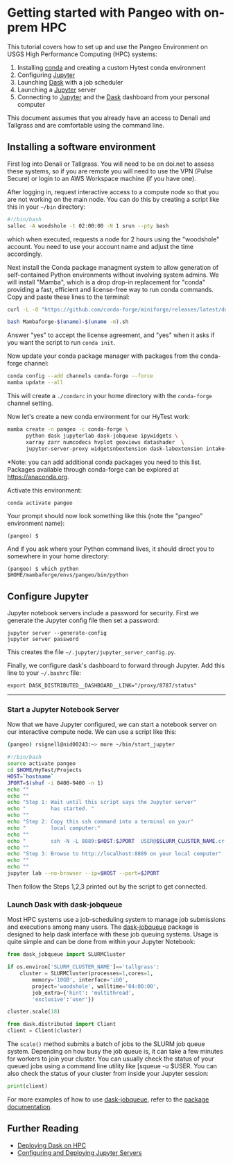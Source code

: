 # Getting started with Pangeo with on-prem HPC 

This tutorial covers how to set up and use the Pangeo  Environment on USGS High Performance Computing (HPC) systems:

1.  Installing [conda](https://conda.io/docs/) and creating a custom Hytest conda environment 
2.  Configuring [Jupyter](https://jupyter.org/)
3.  Launching [Dask](https://dask.pydata.org/) with a job scheduler
4.  Launching a [Jupyter](https://jupyter.org/) server 
5.  Connecting to [Jupyter](https://jupyter.org/) and the
    [Dask](https://dask.pydata.org/) dashboard from your personal
    computer

This document assumes that you already have an
access to Denali and Tallgrass and are comfortable using the command
line. 

## Installing a software environment

First log into Denali or Tallgrass.  You will need to be on doi.net to assess these systems, so if you are remote you will need to use the VPN (Pulse Secure) or login to an AWS Workspace machine (if you have one).  

After logging in, request interactive access to a compute node so that you are not working on the main node. You can do this by creating a script like this in your `~/bin` directory:
```bash
#!/bin/bash
salloc -A woodshole -t 02:00:00 -N 1 srun --pty bash
```
which when executed, requests a node for 2 hours using the "woodshole" account.  You need to use your account name and adjust the time accordingly. 

Next install the Conda package managment system to allow generation of self-contained Python environments without involving system admins. We will install "Mamba", which is a drop drop-in replacement for "conda" providing a fast, efficient and license-free way to run conda commands.  Copy and paste these lines to the terminal:

```bash
curl -L -O "https://github.com/conda-forge/miniforge/releases/latest/download/Mambaforge-$(uname)-$(uname -m).sh"

bash Mambaforge-$(uname)-$(uname -m).sh
```
Answer "yes" to accept the license agreement, and "yes" when it asks if you want the script to run `conda init`. 

Now update your conda package manager with packages from the conda-forge channel:

```bash
conda config --add channels conda-forge --force 
mamba update --all
```
This will create a ``./condarc`` in your home
directory with the `conda-forge` channel setting. 

Now let's create a new conda environment for our HyTest work:
```bash
mamba create -n pangeo -c conda-forge \
      python dask jupyterlab dask-jobqueue ipywidgets \
      xarray zarr numcodecs hvplot geoviews datashader  \
      jupyter-server-proxy widgetsnbextension dask-labextension intake-xarray
```
*Note: you can add additional conda packages you need to this list.  Packages available through conda-forge can be explored at https://anaconda.org. 

Activate this environment:
```bash
conda activate pangeo
```
Your prompt should now look something like this (note the "pangeo" environment name):
```
(pangeo) $
```

And if you ask where your Python command lives, it should direct you to somewhere in your home directory:
```
(pangeo) $ which python
$HOME/mambaforge/envs/pangeo/bin/python
```
## Configure Jupyter

Jupyter notebook servers include a password for security. First we generate the Jupyter config file then set a password:
```
jupyter server --generate-config
jupyter server password
```
This creates the file `~/.jupyter/jupyter_server_config.py`. 

Finally, we configure dask\'s dashboard to forward through
Jupyter.  Add this line to your `~/.bashrc` file:
```
export DASK_DISTRIBUTED__DASHBOARD__LINK="/proxy/8787/status"
```
------------------------------------------------------------------------



### Start a Jupyter Notebook Server

Now that we have Jupyter configured, we can start a notebook server on our interactive compute node.  We can use a script like this: 

```bash
(pangeo) rsignell@nid00243:~> more ~/bin/start_jupyter

#!/bin/bash
source activate pangeo
cd $HOME/HyTest/Projects
HOST=`hostname`
JPORT=$(shuf -i 8400-9400 -n 1)
echo ""
echo ""
echo "Step 1: Wait until this script says the Jupyter server"
echo "        has started. "
echo ""
echo "Step 2: Copy this ssh command into a terminal on your"
echo "        local computer:"
echo ""
echo "        ssh -N -L 8889:$HOST:$JPORT  USER@$SLURM_CLUSTER_NAME.cr.usgs.gov"
echo ""
echo "Step 3: Browse to http://localhost:8889 on your local computer"
echo ""
echo ""
jupyter lab --no-browser --ip=$HOST --port=$JPORT
```
Then follow the Steps 1,2,3 printed out by the script to get connected.

### Launch Dask with dask-jobqueue

Most HPC systems use a job-scheduling system to manage job submissions
and executions among many users. The
[dask-jobqueue](http://dask-jobqueue.readthedocs.io) package is designed to help dask interface with these job queuing systems. Usage is quite simple and can be done from within your Jupyter Notebook:

```python
from dask_jobqueue import SLURMCluster

if os.environ['SLURM_CLUSTER_NAME']=='tallgrass':
    cluster = SLURMCluster(processes=1,cores=1, 
        memory='10GB', interface='ib0',
        project='woodshole', walltime='04:00:00',
        job_extra={'hint': 'multithread', 
        'exclusive':'user'})

cluster.scale(18)

from dask.distributed import Client
client = Client(cluster)
```

The `scale()` method submits a batch of jobs to the SLURM job
queue system.  Depending on how busy the job queue is,
it can take a few minutes for workers to join your cluster. You can usually check the status of your queued jobs using a command line
utility like [squeue -u $USER. You can also check the status of your cluster from inside your Jupyter session:

``` python
print(client)
```

For more examples of how to use
[dask-jobqueue](http://dask-jobqueue.readthedocs.io), refer to the
[package documentation](http://dask-jobqueue.readthedocs.io).


## Further Reading

 -   [Deploying Dask on HPC](http://dask.pydata.org/en/latest/setup/hpc.html)
 -   [Configuring and Deploying Jupyter Servers](http://jupyter-notebook.readthedocs.io/en/stable/index.html)

